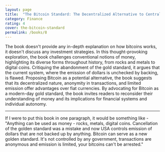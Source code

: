 ```yaml
---
layout: page
title:  "The Bitcoin Standard: The Decentralized Alternative to Central Banking - Saifedean Ammous"
category: Finance
rating: 4
cover: the-bitcoin-standard
permalink: /books/8
---
```

The book doesn't provide any in-depth explanation on how bitcoins works, it doesn't discuss
any investment strategies. In this thought-provoking exploration, the book challenges conventional notions of money,
highlighting its diverse forms throughout history, from rocks and metals to digital coins.
Critiquing the abandonment of the gold standard, it argues that the current system,
where the emission of dollars is unchecked by backing, is flawed. Proposing Bitcoin
as a potential alternative, the book suggests that its decentralized nature,
anonymity in transactions, and limited emission offer advantages over fiat currencies.
By advocating for Bitcoin as a modern-day gold standard, the book invites readers to reconsider their
understanding of money and its implications for financial systems and individual autonomy.


<hr>

If I were to put this book in one paragraph, it would be something like - "Anything can be used as money - rocks, metals, digital coins. 
Cancellation of the golden standard was a mistake and now USA controls emission of dollars that are not backed up by anything. Bitcoin can serve
as a new golden standard. It's not controlled by any government, transactions are anonymous and emission is limited, your bitcoins can't be
arrested."